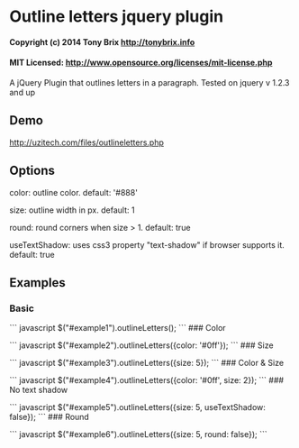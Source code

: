 # Outline letters jquery plugin
#### Copyright (c) 2014 Tony Brix http://tonybrix.info
#### MIT Licensed: http://www.opensource.org/licenses/mit-license.php

A jQuery Plugin that outlines letters in a paragraph. Tested on jquery v 1.2.3 and up

## Demo
http://uzitech.com/files/outlineletters.php
## Options
color: outline color. default: '#888'

size: outline width in px. default: 1

round: round corners when size &gt; 1. default: true

useTextShadow: uses css3 property "text-shadow" if browser supports it. default: true
## Examples

### Basic
<p id="example1"></p>
``` javascript
$("#example1").outlineLetters();
```
### Color
<p id="example2"></p>
``` javascript
$("#example2").outlineLetters({color: '#0ff'});
```
### Size
<p id="example3"></p>
``` javascript
$("#example3").outlineLetters({size: 5});
```
### Color & Size
<p id="example4"></p>
``` javascript
$("#example4").outlineLetters({color: '#0ff', size: 2});
```
### No text shadow
<p id="example5"></p>
``` javascript
$("#example5").outlineLetters({size: 5, useTextShadow: false});
```
### Round
<p id="example6"></p>
``` javascript
$("#example6").outlineLetters({size: 5, round: false});
```

